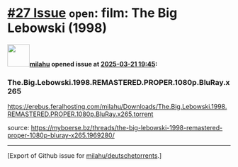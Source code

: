 # [\#27 Issue](https://github.com/milahu/deutschetorrents/issues/27) `open`: film: The Big Lebowski (1998)

#### <img src="https://avatars.githubusercontent.com/u/12958815?v=4" width="50">[milahu](https://github.com/milahu) opened issue at [2025-03-21 19:45](https://github.com/milahu/deutschetorrents/issues/27):

### The.Big.Lebowski.1998.REMASTERED.PROPER.1080p.BluRay.x265

<https://erebus.feralhosting.com/milahu/Downloads/The.Big.Lebowski.1998.REMASTERED.PROPER.1080p.BluRay.x265.torrent>

source:
<https://myboerse.bz/threads/the-big-lebowski-1998-remastered-proper-1080p-bluray-x265.1969280/>

------------------------------------------------------------------------

\[Export of Github issue for
[milahu/deutschetorrents](https://github.com/milahu/deutschetorrents).\]

